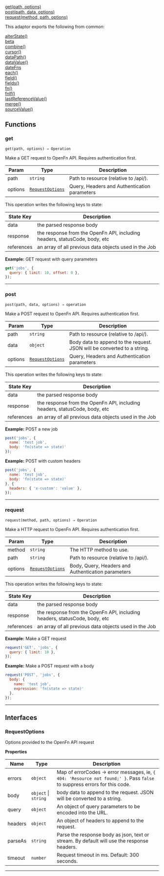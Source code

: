 <dl>
<dt>
    <a href="#get">get(path, options)</a></dt>
<dt>
    <a href="#post">post(path, data, options)</a></dt>
<dt>
    <a href="#request">request(method, path, options)</a></dt>
</dl>


This adaptor exports the following from common:
<dl>
<dt>
    <a href="/adaptors/packages/common-docs#alterstate">alterState()</a>
</dt>
<dt>
    <a href="/adaptors/packages/common-docs#beta">beta</a>
</dt>
<dt>
    <a href="/adaptors/packages/common-docs#combine">combine()</a>
</dt>
<dt>
    <a href="/adaptors/packages/common-docs#cursor">cursor()</a>
</dt>
<dt>
    <a href="/adaptors/packages/common-docs#datapath">dataPath()</a>
</dt>
<dt>
    <a href="/adaptors/packages/common-docs#datavalue">dataValue()</a>
</dt>
<dt>
    <a href="/adaptors/packages/common-docs#datefns">dateFns</a>
</dt>
<dt>
    <a href="/adaptors/packages/common-docs#each">each()</a>
</dt>
<dt>
    <a href="/adaptors/packages/common-docs#field">field()</a>
</dt>
<dt>
    <a href="/adaptors/packages/common-docs#fields">fields()</a>
</dt>
<dt>
    <a href="/adaptors/packages/common-docs#fn">fn()</a>
</dt>
<dt>
    <a href="/adaptors/packages/common-docs#fnif">fnIf()</a>
</dt>
<dt>
    <a href="/adaptors/packages/common-docs#lastreferencevalue">lastReferenceValue()</a>
</dt>
<dt>
    <a href="/adaptors/packages/common-docs#merge">merge()</a>
</dt>
<dt>
    <a href="/adaptors/packages/common-docs#sourcevalue">sourceValue()</a>
</dt></dl>

## Functions
### get

<p><code>get(path, options) ⇒ Operation</code></p>

Make a GET request to OpenFn API. Requires authentication first.


| Param | Type | Description |
| --- | --- | --- |
| path | <code>string</code> | Path to resource (relative to /api/). |
| options | [<code>RequestOptions</code>](#requestoptions) | Query, Headers and Authentication parameters |

This operation writes the following keys to state:

| State Key | Description |
| --- | --- |
| data | the parsed response body |
| response | the response from the OpenFn API, including headers, statusCode, body, etc |
| references | an array of all previous data objects used in the Job |

**Example:** GET request with query parameters
```js
get('jobs', {
  query: { limit: 10, offset: 0 },
});
```

* * *

### post

<p><code>post(path, data, options) ⇒ operation</code></p>

Make a POST request to OpenFn API. Requires authentication first.


| Param | Type | Description |
| --- | --- | --- |
| path | <code>string</code> | Path to resource (relative to /api/). |
| data | <code>object</code> | Body data to append to the request. JSON will be converted to a string. |
| options | [<code>RequestOptions</code>](#requestoptions) | Query, Headers and Authentication parameters |

This operation writes the following keys to state:

| State Key | Description |
| --- | --- |
| data | the parsed response body |
| response | the response from the OpenFn API, including headers, statusCode, body, etc |
| references | an array of all previous data objects used in the Job |

**Example:** POST a new job
```js
post('jobs', {
  name: 'test job',
  body: 'fn(state => state)'
});
```
**Example:** POST with custom headers
```js
post('jobs', {
  name: 'test job',
  body: 'fn(state => state)'
}, {
  headers: { 'x-custom': 'value' },
});
```

* * *

### request

<p><code>request(method, path, options) ⇒ Operation</code></p>

Make a HTTP request to OpenFn API. Requires authentication first.


| Param | Type | Description |
| --- | --- | --- |
| method | <code>string</code> | The HTTP method to use. |
| path | <code>string</code> | Path to resource (relative to /api/). |
| options | [<code>RequestOptions</code>](#requestoptions) | Body, Query, Headers and Authentication parameters |

This operation writes the following keys to state:

| State Key | Description |
| --- | --- |
| data | the parsed response body |
| response | the response from the OpenFn API, including headers, statusCode, body, etc |
| references | an array of all previous data objects used in the Job |

**Example:** Make a GET request
```js
request('GET', 'jobs', {
  query: { limit: 10 },
});
```
**Example:** Make a POST request with a body
```js
request('POST', 'jobs', {
  body: {
    name: 'test job',
    expression: 'fn(state => state)'
  },
});
```

* * *


##  Interfaces

### RequestOptions

Options provided to the OpenFn API request


**Properties**

| Name | Type | Description |
| --- | --- | --- |
| errors | <code>object</code> | Map of errorCodes -> error messages, ie, `{ 404: 'Resource not found;' }`. Pass `false` to suppress errors for this code. |
| body | <code>object</code> \| <code>string</code> | body data to append to the request. JSON will be converted to a string. |
| query | <code>object</code> | An object of query parameters to be encoded into the URL. |
| headers | <code>object</code> | An object of headers to append to the request. |
| parseAs | <code>string</code> | Parse the response body as json, text or stream. By default will use the response headers. |
| timeout | <code>number</code> | Request timeout in ms. Default: 300 seconds. |


* * *

